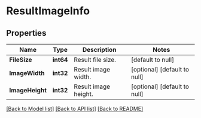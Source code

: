 # ResultImageInfo

## Properties
Name | Type | Description | Notes
------------ | ------------- | ------------- | -------------
**FileSize** | **int64** | Result file size.              | [default to null]
**ImageWidth** | **int32** | Result image width.              | [optional] [default to null]
**ImageHeight** | **int32** | Result image height.              | [optional] [default to null]

[[Back to Model list]](../README.md#documentation-for-models) [[Back to API list]](../README.md#documentation-for-api-endpoints) [[Back to README]](../README.md)


